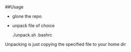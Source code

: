 ##Usage

* glone the repo

* unpack file of choice

	./unpack.sh .bashrc

Unpacking is just copying the specified file to your home dir
